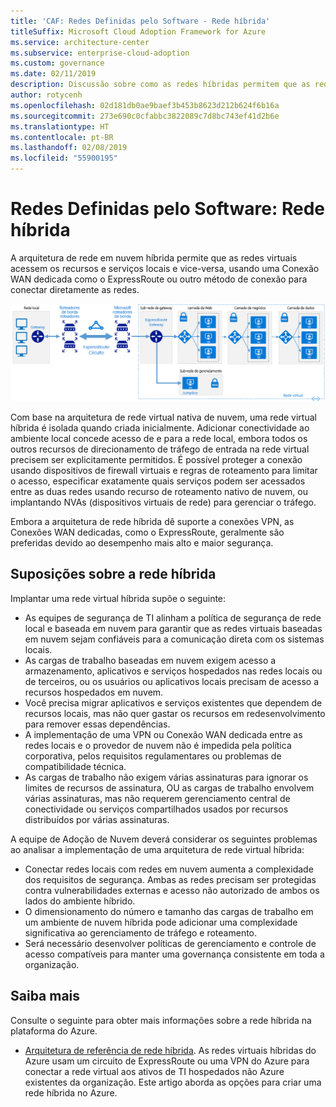 ```yaml
---
title: 'CAF: Redes Definidas pelo Software - Rede híbrida'
titleSuffix: Microsoft Cloud Adoption Framework for Azure
ms.service: architecture-center
ms.subservice: enterprise-cloud-adoption
ms.custom: governance
ms.date: 02/11/2019
description: Discussão sobre como as redes híbridas permitem que as redes virtuais em nuvem conectem-se a recursos locais
author: rotycenh
ms.openlocfilehash: 02d181db0ae9baef3b453b8623d212b624f6b16a
ms.sourcegitcommit: 273e690c0cfabbc3822089c7d8bc743ef41d2b6e
ms.translationtype: HT
ms.contentlocale: pt-BR
ms.lasthandoff: 02/08/2019
ms.locfileid: "55900195"
---
```

# <a name="software-defined-networks-hybrid-network"></a>Redes Definidas pelo Software: Rede híbrida

A arquitetura de rede em nuvem híbrida permite que as redes virtuais acessem os recursos e serviços locais e vice-versa, usando uma Conexão WAN dedicada como o ExpressRoute ou outro método de conexão para conectar diretamente as redes.

![Rede híbrida](../../../reference-architectures/hybrid-networking/images/expressroute.png)

Com base na arquitetura de rede virtual nativa de nuvem, uma rede virtual híbrida é isolada quando criada inicialmente. Adicionar conectividade ao ambiente local concede acesso de e para a rede local, embora todos os outros recursos de direcionamento de tráfego de entrada na rede virtual precisem ser explicitamente permitidos. É possível proteger a conexão usando dispositivos de firewall virtuais e regras de roteamento para limitar o acesso, especificar exatamente quais serviços podem ser acessados entre as duas redes usando recurso de roteamento nativo de nuvem, ou implantando NVAs (dispositivos virtuais de rede) para gerenciar o tráfego.

Embora a arquitetura de rede híbrida dê suporte a conexões VPN, as Conexões WAN dedicadas, como o ExpressRoute, geralmente são preferidas devido ao desempenho mais alto e maior segurança.

## <a name="hybrid-assumptions"></a>Suposições sobre a rede híbrida

Implantar uma rede virtual híbrida supõe o seguinte:

- As equipes de segurança de TI alinham a política de segurança de rede local e baseada em nuvem para garantir que as redes virtuais baseadas em nuvem sejam confiáveis para a comunicação direta com os sistemas locais.
- As cargas de trabalho baseadas em nuvem exigem acesso a armazenamento, aplicativos e serviços hospedados nas redes locais ou de terceiros, ou os usuários ou aplicativos locais precisam de acesso a recursos hospedados em nuvem.
- Você precisa migrar aplicativos e serviços existentes que dependem de recursos locais, mas não quer gastar os recursos em redesenvolvimento para remover essas dependências.
- A implementação de uma VPN ou Conexão WAN dedicada entre as redes locais e o provedor de nuvem não é impedida pela política corporativa, pelos requisitos regulamentares ou problemas de compatibilidade técnica.
- As cargas de trabalho não exigem várias assinaturas para ignorar os limites de recursos de assinatura, OU as cargas de trabalho envolvem várias assinaturas, mas não requerem gerenciamento central de conectividade ou serviços compartilhados usados por recursos distribuídos por várias assinaturas.

A equipe de Adoção de Nuvem deverá considerar os seguintes problemas ao analisar a implementação de uma arquitetura de rede virtual híbrida:

- Conectar redes locais com redes em nuvem aumenta a complexidade dos requisitos de segurança. Ambas as redes precisam ser protegidas contra vulnerabilidades externas e acesso não autorizado de ambos os lados do ambiente híbrido.
- O dimensionamento do número e tamanho das cargas de trabalho em um ambiente de nuvem híbrida pode adicionar uma complexidade significativa ao gerenciamento de tráfego e roteamento.
- Será necessário desenvolver políticas de gerenciamento e controle de acesso compatíveis para manter uma governança consistente em toda a organização.

## <a name="learn-more"></a>Saiba mais

Consulte o seguinte para obter mais informações sobre a rede híbrida na plataforma do Azure.

- [Arquitetura de referência de rede híbrida](../../../reference-architectures/hybrid-networking/expressroute.md). As redes virtuais híbridas do Azure usam um circuito de ExpressRoute ou uma VPN do Azure para conectar a rede virtual aos ativos de TI hospedados não Azure existentes da organização. Este artigo aborda as opções para criar uma rede híbrida no Azure.
